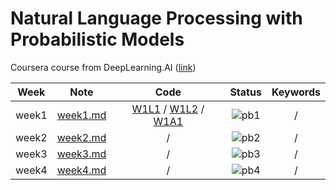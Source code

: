 # Natural Language Processing with Probabilistic Models

Coursera course from DeepLearning.AI ([link](https://www.coursera.org/learn/probabilistic-models-in-nlp))

<div align="center">

| **Week** |                                        **Note**                                         |                                                                                                                                                                                        **Code**                                                                                                                                                                                         |              **Status**              | **Keywords** |
| :------: | :-------------------------------------------------------------------------------------: | :-------------------------------------------------------------------------------------------------------------------------------------------------------------------------------------------------------------------------------------------------------------------------------------------------------------------------------------------------------------------------------------: | :----------------------------------: | :----------: |
|  week1   | [week1.md](https://github.com/yixiaowang2001/NLP_Notes/blob/main/Course2/note/week1.md) | [W1L1](https://github.com/yixiaowang2001/NLP_Notes/blob/main/Course2/code/lab/W1/C2_W1_lecture_nb_01_building_the_vocabulary_model.ipynb) / [W1L2](https://github.com/yixiaowang2001/NLP_Notes/blob/main/Course2/code/lab/W1/C2_W1_lecture_nb_02_candidates_from_edits.ipynb) / [W1A1](https://github.com/yixiaowang2001/NLP_Notes/blob/main/Course2/code/hw/W1/C2_W1_Assignment.ipynb) |  ![pb1](https://progress-bar.dev/1)  |      /       |
|  week2   | [week2.md](https://github.com/yixiaowang2001/NLP_Notes/blob/main/Course2/note/week2.md) |                                                                                                                                                                                            /                                                                                                                                                                                            | ![pb2](https://progress-bar.dev/100) |      /       |
|  week3   | [week3.md](https://github.com/yixiaowang2001/NLP_Notes/blob/main/Course2/note/week3.md) |                                                                                                                                                                                            /                                                                                                                                                                                            |  ![pb3](https://progress-bar.dev/0)  |      /       |
|  week4   | [week4.md](https://github.com/yixiaowang2001/NLP_Notes/blob/main/Course2/note/week4.md) |                                                                                                                                                                                            /                                                                                                                                                                                            |  ![pb4](https://progress-bar.dev/0)  |      /       |

</div>
